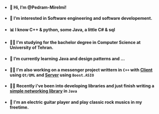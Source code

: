 - #### 👋 Hi, I’m @Pedram-Mirelmi!
- #### 👀 I’m interested in Software engineering and software developement.
- #### 📊 I know C++ & python, some Java, a little C# & sql
- #### 👨‍🎓 I'm studying for the bachelor degree in Computer Science at University of Tehran.
- #### 🌱 I’m currently learning **Java** and **design patterns** and ...
- #### 👨‍💻 I'm also working on a messenger project writtern in `C++` with [Client](https://github.com/Pedram-Mirelmi/PMessenger-Client) using `Qt/QML` and [Server](https://github.com/Pedram-Mirelmi/PMessenger-Server) using `Boost.ASIO` 
- #### 👨‍💻 Recently i've been into developing libraries and just finish writing a [simple networking library](https://github.com/Pedram-Mirelmi/Simple-Java-Server-Lib) in `Java`
- #### 🎸 I'm an electric guitar player and play classic rock musics in my freetime.

<!---
Pedram-Mirelmi/Pedram-Mirelmi is a ✨ special ✨ repository because its `README.md` (this file) appears on your GitHub profile.
You can click the Preview link to take a look at your changes.
--->
